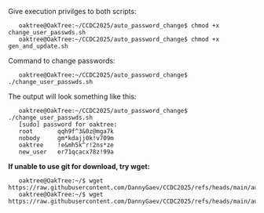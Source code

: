 Give execution privilges to both scripts:

```console
   oaktree@OakTree:~/CCDC2025/auto_password_change$ chmod +x change_user_passwds.sh
   oaktree@OakTree:~/CCDC2025/auto_password_change$ chmod +x gen_and_update.sh
```

Command to change passwords:   

```console
   oaktree@OakTree:~/CCDC2025/auto_password_change$ ./change_user_passwds.sh
```

The output will look something like this:

```console
   oaktree@OakTree:~/CCDC2025/auto_password_change$ ./change_user_passwds.sh
   [sudo] password for oaktree:
   root       qqh9f^3&0z@mga7k
   nobody     gm*kdajj0k!v709m
   oaktree    !e&mh5k^r!2ns*ze
   new_user   er71qcacx78z!99a
```

**If unable to use git for download, try wget:**
```console
   oaktree@OakTree:~/$ wget https://raw.githubusercontent.com/DannyGaev/CCDC2025/refs/heads/main/auto_password_change/change_user_passwds.sh
   oaktree@OakTree:~/$ wget https://raw.githubusercontent.com/DannyGaev/CCDC2025/refs/heads/main/auto_password_change/gen_and_update.sh
```
